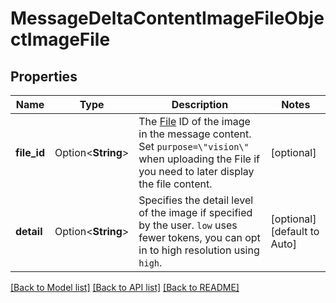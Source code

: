 # MessageDeltaContentImageFileObjectImageFile

## Properties

Name | Type | Description | Notes
------------ | ------------- | ------------- | -------------
**file_id** | Option<**String**> | The [File](/docs/api-reference/files) ID of the image in the message content. Set `purpose=\"vision\"` when uploading the File if you need to later display the file content. | [optional]
**detail** | Option<**String**> | Specifies the detail level of the image if specified by the user. `low` uses fewer tokens, you can opt in to high resolution using `high`. | [optional][default to Auto]

[[Back to Model list]](../README.md#documentation-for-models) [[Back to API list]](../README.md#documentation-for-api-endpoints) [[Back to README]](../README.md)


